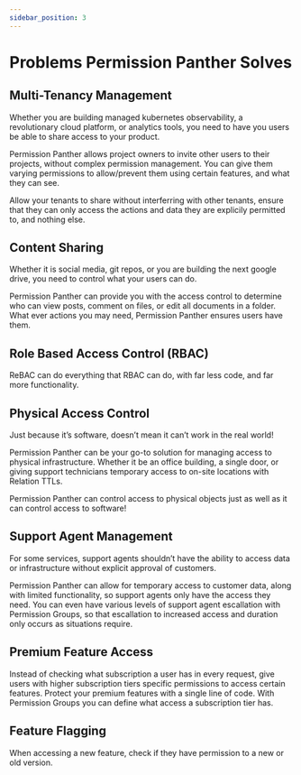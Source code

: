 ```yaml
---
sidebar_position: 3
---
```


# Problems Permission Panther Solves

## Multi-Tenancy Management

Whether you are building managed kubernetes observability, a revolutionary cloud platform, or analytics tools, you need to have you users be able to share access to your product.

Permission Panther allows project owners to invite other users to their projects, without complex permission management. You can give them varying permissions to allow/prevent them using certain features, and what they can see.

Allow your tenants to share without interferring with other tenants, ensure that they can only access the actions and data they are explicily permitted to, and nothing else.

## Content Sharing

Whether it is social media, git repos, or you are building the next google drive, you need to control what your users can do.

Permission Panther can provide you with the access control to determine who can view posts, comment on files, or edit all documents in a folder. What ever actions you may need, Permission Panther ensures users have them.

## Role Based Access Control (RBAC)

ReBAC can do everything that RBAC can do, with far less code, and far more functionality.

## Physical Access Control

Just because it’s software, doesn’t mean it can’t work in the real world!

Permission Panther can be your go-to solution for managing access to physical infrastructure. Whether it be an office building, a single door, or giving support technicians temporary access to on-site locations with Relation TTLs.

Permission Panther can control access to physical objects just as well as it can control access to software!

## Support Agent Management

For some services, support agents shouldn’t have the ability to access data or infrastructure without explicit approval of customers.

Permission Panther can allow for temporary access to customer data, along with limited functionality, so support agents only have the access they need. You can even have various levels of support agent escallation with Permission Groups, so that escallation to increased access and duration only occurs as situations require.

## Premium Feature Access

Instead of checking what subscription a user has in every request, give users with higher subscription tiers specific permissions to access certain features. Protect your premium features with a single line of code. With Permission Groups you can define what access a subscription tier has.

## Feature Flagging

When accessing a new feature, check if they have permission to a new or old version.
